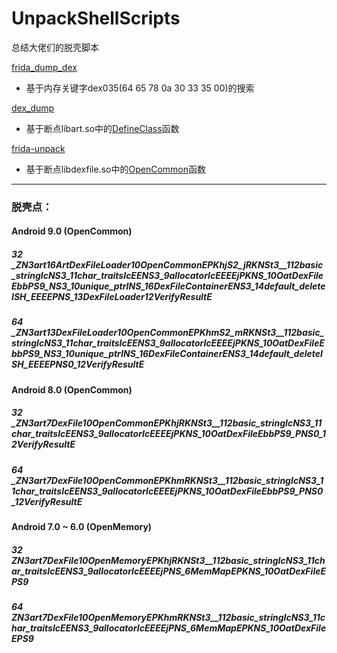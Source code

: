# UnpackShellScripts
总结大佬们的脱壳脚本

[frida_dump_dex](https://github.com/hluwa/FRIDA-DEXDump)
- 基于内存关键字dex035(64 65 78 0a 30 33 35 00)的搜索

[dex_dump](https://github.com/lasting-yang/frida_dump)
- 基于断点libart.so中的[DefineClass](https://cs.android.com/android/platform/superproject/+/master:art/runtime/class_linker.cc;l=3271;bpv=0;bpt=1)函数

[frida-unpack](https://github.com/dstmath/frida-unpack)
- 基于断点libdexfile.so中的[OpenCommon](https://cs.android.com/android/platform/superproject/+/master:art/libdexfile/dex/dex_file_loader.cc;l=316?q=OpenCommon&sq=&ss=android%2Fplatform%2Fsuperproject)函数

---
### 脱壳点：
#### **Android 9.0** (OpenCommon)
##### 32 _ZN3art16ArtDexFileLoader10OpenCommonEPKhjS2_jRKNSt3__112basic_stringIcNS3_11char_traitsIcEENS3_9allocatorIcEEEEjPKNS_10OatDexFileEbbPS9_NS3_10unique_ptrINS_16DexFileContainerENS3_14default_deleteISH_EEEEPNS_13DexFileLoader12VerifyResultE
##### 64 _ZN3art13DexFileLoader10OpenCommonEPKhmS2_mRKNSt3__112basic_stringIcNS3_11char_traitsIcEENS3_9allocatorIcEEEEjPKNS_10OatDexFileEbbPS9_NS3_10unique_ptrINS_16DexFileContainerENS3_14default_deleteISH_EEEEPNS0_12VerifyResultE

#### **Android 8.0** (OpenCommon)
##### 32 _ZN3art7DexFile10OpenCommonEPKhjRKNSt3__112basic_stringIcNS3_11char_traitsIcEENS3_9allocatorIcEEEEjPKNS_10OatDexFileEbbPS9_PNS0_12VerifyResultE
##### 64 _ZN3art7DexFile10OpenCommonEPKhmRKNSt3__112basic_stringIcNS3_11char_traitsIcEENS3_9allocatorIcEEEEjPKNS_10OatDexFileEbbPS9_PNS0_12VerifyResultE

#### **Android 7.0 ~ 6.0** (OpenMemory)
##### 32 _ZN3art7DexFile10OpenMemoryEPKhjRKNSt3__112basic_stringIcNS3_11char_traitsIcEENS3_9allocatorIcEEEEjPNS_6MemMapEPKNS_10OatDexFileEPS9_
##### 64 _ZN3art7DexFile10OpenMemoryEPKhmRKNSt3__112basic_stringIcNS3_11char_traitsIcEENS3_9allocatorIcEEEEjPNS_6MemMapEPKNS_10OatDexFileEPS9_

